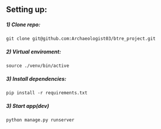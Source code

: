 ## Setting up:


##### 1) Clone repo:
`git clone git@github.com:Archaeologist03/btre_project.git`

##### 2) Virtual enviroment:
`source ./venv/bin/active`

##### 3) Install dependencies:
`pip install -r requirements.txt`

##### 3) Start app(dev)
`python manage.py runserver`
